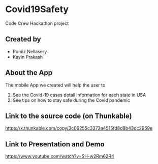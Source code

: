 # Covid19Safety
Code Crew Hackathon project

## Created by
- Rumiz Nellasery 
- Kavin Prakash

## About the App
The mobile App we created will help the user to
1. See the Covid-19 cases detail information for each state in USA
2. See tips on how to stay safe during the Covid pandemic

## Link to the source code (on Thunkable)
https://x.thunkable.com/copy/3c06255c3373a4515fd8d8b43dc2959e


## Link to Presentation and Demo
https://www.youtube.com/watch?v=SH-w2Rm62R4
